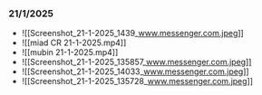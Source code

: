 ### 21/1/2025
- ![[Screenshot_21-1-2025_1439_www.messenger.com.jpeg]]
- ![[miad CR 21-1-2025.mp4]]
- ![[mubin 21-1-2025.mp4]]
- ![[Screenshot_21-1-2025_135857_www.messenger.com.jpeg]]
- ![[Screenshot_21-1-2025_14033_www.messenger.com.jpeg]]
- ![[Screenshot_21-1-2025_135728_www.messenger.com.jpeg]]




